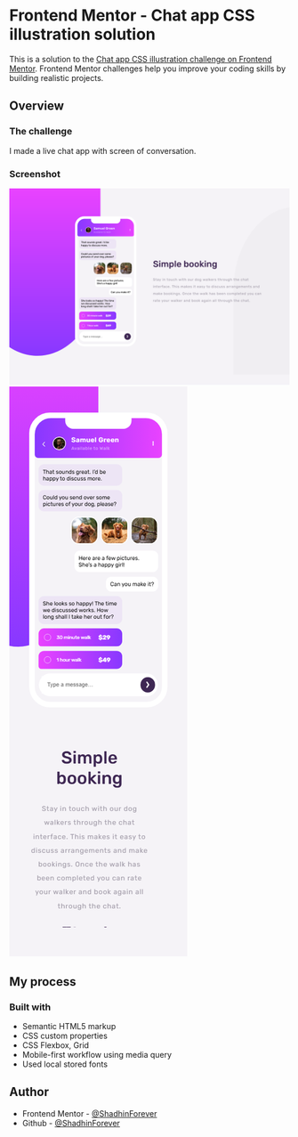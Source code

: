# Frontend Mentor - Chat app CSS illustration solution

This is a solution to the [Chat app CSS illustration challenge on Frontend Mentor](https://www.frontendmentor.io/challenges/chat-app-css-illustration-O5auMkFqY). Frontend Mentor challenges help you improve your coding skills by building realistic projects. 

## Overview

### The challenge

I made a live chat app with screen of conversation.

### Screenshot

![desktop](./webpage-view/desktop.png)
![phone](./webpage-view/phone.png)

## My process

### Built with

- Semantic HTML5 markup
- CSS custom properties
- CSS Flexbox, Grid
- Mobile-first workflow using media query
- Used local stored fonts


## Author

- Frontend Mentor - [@ShadhinForever](https://www.frontendmentor.io/profile/sohanurshadhin)
- Github - [@ShadhinForever](https://www.twitter.com/sohanurrshadhin)
